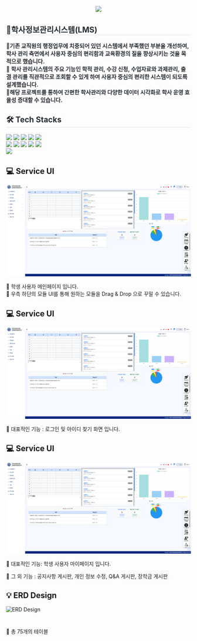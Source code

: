 <div align= "center">
    <img src="https://capsule-render.vercel.app/api?type=wave&color=auto&height=180&text=Final%20Project&animation=&fontColor=817979&fontSize=60" />
    </div>
    <div style="text-align: left;"> 
    <h2 style="border-bottom: 1px solid #d8dee4; color: #282d33;"> 🏫학사정보관리시스템(LMS) </h2>  
    <div style="font-weight: 700; font-size: 15px; text-align: left; color: #282d33;">  
        🍓기존 교직원의 행정업무에 치중되어 있던 시스템에서 부족했던 부분을 개선하여, 학사 관리 측면에서 사용자 중심의 편리함과 교육환경의 질을 향상시키는 것을 목적으로 했습니다.
        <br>
        🍊
         학사 관리시스템의 주요 기능인 학적 관리, 수강 신청, 수업자료와 과제관리, 출결 관리를 직관적으로 조회할 수 있게 하여 사용자 중심의 편리한 시스템이 되도록 설계했습니다.<br>
        🍇해당 프로젝트를 통하여 간편한 학사관리와 다양한 데이터 시각화로 학사 운영 효율성 증대할 수 있습니다.
    </div> 
    </div>
    <div style="text-align: left;">
    <h2 style="border-bottom: 1px solid #d8dee4; color: #282d33;"> 🛠️ Tech Stacks </h2>  
    <div style="margin: ; text-align: left;" "text-align: left;"> <img src="https://img.shields.io/badge/Apache Tomcat-F8DC75?style=for-the-badge&logo=Apache Tomcat&logoColor=white">
          <img src="https://img.shields.io/badge/Bootstrap-7952B3?style=for-the-badge&logo=Bootstrap&logoColor=white">
          <img src="https://img.shields.io/badge/CSS3-1572B6?style=for-the-badge&logo=CSS3&logoColor=white">
          <img src="https://img.shields.io/badge/HTML5-E34F26?style=for-the-badge&logo=HTML5&logoColor=white">
          <img src="https://img.shields.io/badge/jQuery-0769AD?style=for-the-badge&logo=jQuery&logoColor=white">
          <br/><img src="https://img.shields.io/badge/Java-007396?style=for-the-badge&logo=Java&logoColor=white">
          <img src="https://img.shields.io/badge/Javascript-F7DF1E?style=for-the-badge&logo=Javascript&logoColor=white">
          <img src="https://img.shields.io/badge/Oracle-F80000?style=for-the-badge&logo=Oracle&logoColor=white">
          <img src="https://img.shields.io/badge/Python-3776AB?style=for-the-badge&logo=Python&logoColor=white">
          <img src="https://img.shields.io/badge/Spring-6DB33F?style=for-the-badge&logo=Spring&logoColor=white">
          <br/><img src="https://img.shields.io/badge/Spring Boot-6DB33F?style=for-the-badge&logo=Spring Boot&logoColor=white">
          </div>
    </div>
<div align="left">
   
## 💻 Service UI

![메인페이지](https://raw.githubusercontent.com/jennieteri/LMS/main/image%20(4).png)

🍓 학생 사용자 메인페이지 입니다.   
🍊 우측 하단의 모듈 UI를 통해 원하는 모듈을 Drag & Drop 으로 꾸밀 수 있습니다.
</div>
<div align="left">
   
## 💻 Service UI

![메인페이지](https://raw.githubusercontent.com/jennieteri/LMS/main/image%20(4).png)

🍓 대표적인 기능 : 로그인 및 아이디 찾기 화면 입니다.   
</div>

<div align="left">
   
## 💻 Service UI

![메인페이지](https://raw.githubusercontent.com/jennieteri/LMS/main/image%20(4).png)

🍓 대표적인 기능: 학생 사용자 마이페이지 입니다.   

</div>

🍑 그 외 기능 : 공지사항 게시판, 개인 정보 수정, Q&A 게시판, 장학금 게시판 
<br>
<div align="left">
    <h2> 💡 ERD Design </h2>
    <img src="https://github.com/user-attachments/assets/4a71f0a6-f1bd-4060-b772-07ac47bdc667" 
         width="500px" alt="ERD Design" style="display: block; margin-bottom: 10px;">
    <br>
    <p>🍓 총 75개의 테이블</p>
</div>

